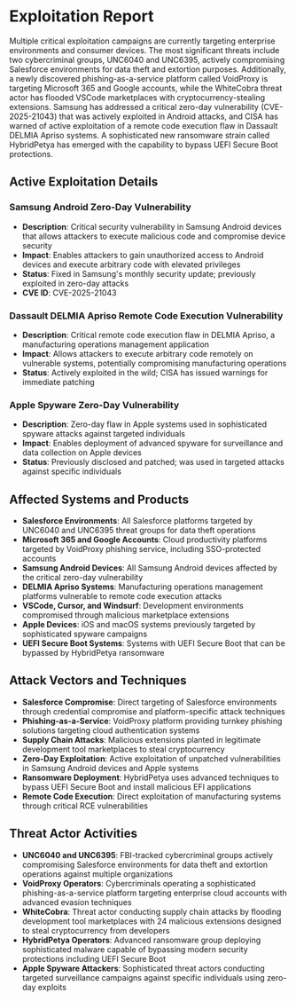 # Exploitation Report

Multiple critical exploitation campaigns are currently targeting enterprise environments and consumer devices. The most significant threats include two cybercriminal groups, UNC6040 and UNC6395, actively compromising Salesforce environments for data theft and extortion purposes. Additionally, a newly discovered phishing-as-a-service platform called VoidProxy is targeting Microsoft 365 and Google accounts, while the WhiteCobra threat actor has flooded VSCode marketplaces with cryptocurrency-stealing extensions. Samsung has addressed a critical zero-day vulnerability (CVE-2025-21043) that was actively exploited in Android attacks, and CISA has warned of active exploitation of a remote code execution flaw in Dassault DELMIA Apriso systems. A sophisticated new ransomware strain called HybridPetya has emerged with the capability to bypass UEFI Secure Boot protections.

## Active Exploitation Details

### Samsung Android Zero-Day Vulnerability
- **Description**: Critical security vulnerability in Samsung Android devices that allows attackers to execute malicious code and compromise device security
- **Impact**: Enables attackers to gain unauthorized access to Android devices and execute arbitrary code with elevated privileges
- **Status**: Fixed in Samsung's monthly security update; previously exploited in zero-day attacks
- **CVE ID**: CVE-2025-21043

### Dassault DELMIA Apriso Remote Code Execution Vulnerability
- **Description**: Critical remote code execution flaw in DELMIA Apriso, a manufacturing operations management application
- **Impact**: Allows attackers to execute arbitrary code remotely on vulnerable systems, potentially compromising manufacturing operations
- **Status**: Actively exploited in the wild; CISA has issued warnings for immediate patching

### Apple Spyware Zero-Day Vulnerability
- **Description**: Zero-day flaw in Apple systems used in sophisticated spyware attacks against targeted individuals
- **Impact**: Enables deployment of advanced spyware for surveillance and data collection on Apple devices
- **Status**: Previously disclosed and patched; was used in targeted attacks against specific individuals

## Affected Systems and Products

- **Salesforce Environments**: All Salesforce platforms targeted by UNC6040 and UNC6395 threat groups for data theft operations
- **Microsoft 365 and Google Accounts**: Cloud productivity platforms targeted by VoidProxy phishing service, including SSO-protected accounts
- **Samsung Android Devices**: All Samsung Android devices affected by the critical zero-day vulnerability
- **DELMIA Apriso Systems**: Manufacturing operations management platforms vulnerable to remote code execution attacks
- **VSCode, Cursor, and Windsurf**: Development environments compromised through malicious marketplace extensions
- **Apple Devices**: iOS and macOS systems previously targeted by sophisticated spyware campaigns
- **UEFI Secure Boot Systems**: Systems with UEFI Secure Boot that can be bypassed by HybridPetya ransomware

## Attack Vectors and Techniques

- **Salesforce Compromise**: Direct targeting of Salesforce environments through credential compromise and platform-specific attack techniques
- **Phishing-as-a-Service**: VoidProxy platform providing turnkey phishing solutions targeting cloud authentication systems
- **Supply Chain Attacks**: Malicious extensions planted in legitimate development tool marketplaces to steal cryptocurrency
- **Zero-Day Exploitation**: Active exploitation of unpatched vulnerabilities in Samsung Android devices and Apple systems
- **Ransomware Deployment**: HybridPetya uses advanced techniques to bypass UEFI Secure Boot and install malicious EFI applications
- **Remote Code Execution**: Direct exploitation of manufacturing systems through critical RCE vulnerabilities

## Threat Actor Activities

- **UNC6040 and UNC6395**: FBI-tracked cybercriminal groups actively compromising Salesforce environments for data theft and extortion operations against multiple organizations
- **VoidProxy Operators**: Cybercriminals operating a sophisticated phishing-as-a-service platform targeting enterprise cloud accounts with advanced evasion techniques
- **WhiteCobra**: Threat actor conducting supply chain attacks by flooding development tool marketplaces with 24 malicious extensions designed to steal cryptocurrency from developers
- **HybridPetya Operators**: Advanced ransomware group deploying sophisticated malware capable of bypassing modern security protections including UEFI Secure Boot
- **Apple Spyware Attackers**: Sophisticated threat actors conducting targeted surveillance campaigns against specific individuals using zero-day exploits